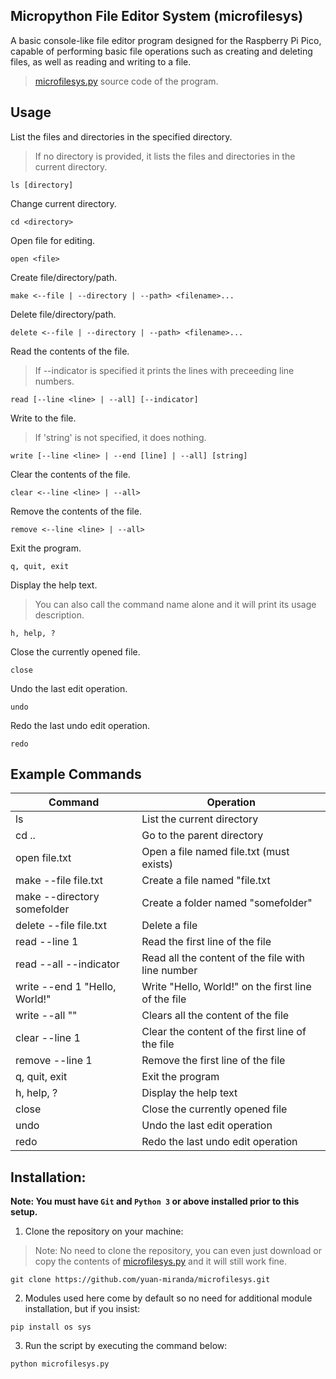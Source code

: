 ## Micropython File Editor System (microfilesys)
A basic console-like file editor program designed for the Raspberry Pi Pico, capable of performing basic file operations such as creating and deleting files, as well as reading and writing to a file.

> [microfilesys.py](https://github.com/yuan-miranda/microfilesys/blob/main/microfilesys.py) source code of the program.<br>

## Usage
List the files and directories in the specified directory.
> If no directory is provided, it lists the files and directories in the current directory.
```
ls [directory]
```
Change current directory.
```
cd <directory>
```
Open file for editing.
```
open <file>
```
Create file/directory/path.
```
make <--file | --directory | --path> <filename>...
```
Delete file/directory/path.
```
delete <--file | --directory | --path> <filename>...
```
Read the contents of the file.
> If --indicator is specified it prints the lines with preceeding line numbers.
```
read [--line <line> | --all] [--indicator]
```
Write to the file.
> If 'string' is not specified, it does nothing.
```
write [--line <line> | --end [line] | --all] [string]
```
Clear the contents of the file.
```
clear <--line <line> | --all>
```
Remove the contents of the file.
```
remove <--line <line> | --all>
```
Exit the program.
```
q, quit, exit
```
Display the help text.
> You can also call the command name alone and it will print its usage description.
```
h, help, ?
```
Close the currently opened file.
```
close
```
Undo the last edit operation.
```
undo
```
Redo the last undo edit operation.
```
redo
```

## Example Commands
| Command                         | Operation                                             |
|---------------------------------|-------------------------------------------------------|
| ls                              | List the current directory                            |
| cd ..                           | Go to the parent directory                            |
| open file.txt                   | Open a file named file.txt (must exists)              |
| make --file file.txt            | Create a file named "file.txt                         |
| make --directory somefolder     | Create a folder named "somefolder"                    |
| delete --file file.txt          | Delete a file                                         |
| read --line 1                   | Read the first line of the file                       |
| read --all --indicator          | Read all the content of the file with line number     |
| write --end 1 "Hello, World!"   | Write "Hello, World!" on the first line of the file   |
| write --all ""                  | Clears all the content of the file                    |
| clear --line 1                  | Clear the content of the first line of the file       |
| remove --line 1                 | Remove the first line of the file                     |
| q, quit, exit                   | Exit the program                                      |
| h, help, ?                      | Display the help text                                 |
| close                           | Close the currently opened file                       |
| undo                            | Undo the last edit operation                          |
| redo                            | Redo the last undo edit operation                     |

## Installation:
**Note: You must have `Git` and `Python 3` or above installed prior to this setup.**
1. Clone the repository on your machine:
> Note: No need to clone the repository, you can even just download or copy the contents of [microfilesys.py](https://github.com/yuan-miranda/microfilesys/blob/main/microfilesys.py) and it will still work fine.<br>
```
git clone https://github.com/yuan-miranda/microfilesys.git
```
2. Modules used here come by default so no need for additional module installation, but if you insist:
```
pip install os sys
```
3. Run the script by executing the command below:
```
python microfilesys.py
```
